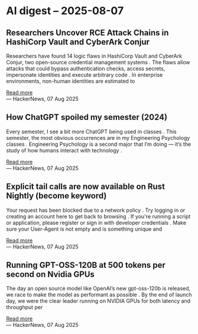 # AI digest – 2025-08-07

## Researchers Uncover RCE Attack Chains in HashiCorp Vault and CyberArk Conjur

Researchers have found 14 logic flaws in HashiCorp Vault and CyberArk Conjur, two open-source credential management systems . The flaws allow attacks that could bypass authentication checks, access secrets, impersonate identities and execute arbitrary code . In enterprise environments, non-human identities are estimated to

[Read more](https://www.csoonline.com/article/4035274/researchers-uncover-rce-attack-chains-in-popular-enterprise-credential-vaults.html)  
— HackerNews, 07 Aug 2025

## How ChatGPT spoiled my semester (2024)

Every semester, I see a bit more ChatGPT being used in classes . This semester, the most obvious occurrences are in my Engineering Psychology classes . Engineering Psychology is a second major that I’m doing — it’s the study of how humans interact with technology .

[Read more](https://benborgers.com/chatgpt-semester)  
— HackerNews, 07 Aug 2025

## Explicit tail calls are now available on Rust Nightly (become keyword)

Your request has been blocked due to a network policy . Try logging in or creating an account here to get back to browsing . If you're running a script or application, please register or sign in with developer credentials . Make sure your User-Agent is not empty and is something unique and

[Read more](https://old.reddit.com/r/rust/comments/1mjb7w6/explicit_tail_calls_are_now_available_on_nightly/)  
— HackerNews, 07 Aug 2025

## Running GPT-OSS-120B at 500 tokens per second on Nvidia GPUs

The day an open source model like OpenAI’s new gpt-oss-120b is released, we race to make the model as performant as possible . By the end of launch day, we were the clear leader running on NVIDIA GPUs for both latency and throughput per

[Read more](https://www.baseten.co/blog/sota-performance-for-gpt-oss-120b-on-nvidia-gpus/)  
— HackerNews, 07 Aug 2025
